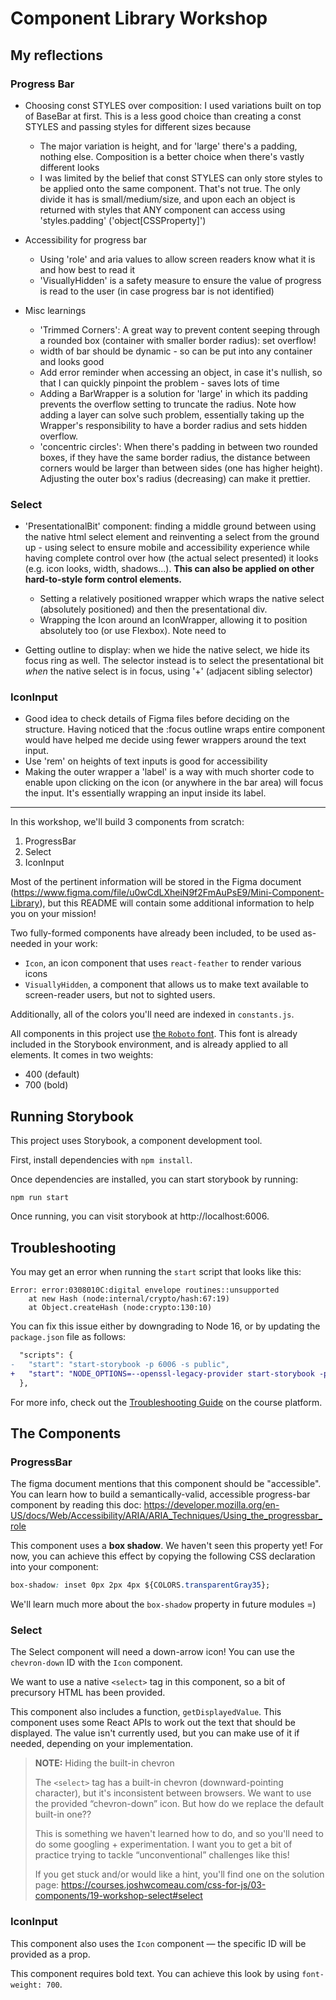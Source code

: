 # Component Library Workshop

## My reflections

### Progress Bar

- Choosing const STYLES over composition: I used variations built on top of BaseBar at first. This is a less good choice than creating a const STYLES and passing styles for different sizes because

  - The major variation is height, and for 'large' there's a padding, nothing else. Composition is a better choice when there's vastly different looks
  - I was limited by the belief that const STYLES can only store styles to be applied onto the same component. That's not true. The only divide it has is small/medium/size, and upon each an object is returned with styles that ANY component can access using 'styles.padding' ('object[CSSProperty]')

- Accessibility for progress bar

  - Using 'role' and aria values to allow screen readers know what it is and how best to read it
  - 'VisuallyHidden' is a safety measure to ensure the value of progress is read to the user (in case progress bar is not identified)

- Misc learnings
  - 'Trimmed Corners': A great way to prevent content seeping through a rounded box (container with smaller border radius): set overflow!
  - width of bar should be dynamic - so can be put into any container and looks good
  - Add error reminder when accessing an object, in case it's nullish, so that I can quickly pinpoint the problem - saves lots of time
  - Adding a BarWrapper is a solution for 'large' in which its padding prevents the overflow setting to truncate the radius. Note how adding a layer can solve such problem, essentially taking up the Wrapper's responsibility to have a border radius and sets hidden overflow.
  - 'concentric circles': When there's padding in between two rounded boxes, if they have the same border radius, the distance between corners would be larger than between sides (one has higher height). Adjusting the outer box's radius (decreasing) can make it prettier.

### Select

- 'PresentationalBit' component: finding a middle ground between using the native html select element and reinventing a select from the ground up - using select to ensure mobile and accessibility experience while having complete control over how (the actual select presented) it looks (e.g. icon looks, width, shadows...). **This can also be applied on other hard-to-style form control elements.**

  - Setting a relatively positioned wrapper which wraps the native select (absolutely positioned) and then the presentational div.
  - Wrapping the Icon around an IconWrapper, allowing it to position absolutely too (or use Flexbox). Note need to

- Getting outline to display: when we hide the native select, we hide its focus ring as well. The selector instead is to select the presentational bit _when_ the native select is in focus, using '+' (adjacent sibling selector)

### IconInput

- Good idea to check details of Figma files before deciding on the structure. Having noticed that the :focus outline wraps entire component would have helped me decide using fewer wrappers around the text input.
- Use 'rem' on heights of text inputs is good for accessibility
- Making the outer wrapper a 'label' is a way with much shorter code to enable upon clicking on the icon (or anywhere in the bar area) will focus the input. It's essentially wrapping an input inside its label.

---

In this workshop, we'll build 3 components from scratch:

1. ProgressBar
2. Select
3. IconInput

Most of the pertinent information will be stored in the Figma document (https://www.figma.com/file/u0wCdLXheiN9f2FmAuPsE9/Mini-Component-Library), but this README will contain some additional information to help you on your mission!

Two fully-formed components have already been included, to be used as-needed in your work:

- `Icon`, an icon component that uses `react-feather` to render various icons
- `VisuallyHidden`, a component that allows us to make text available to screen-reader users, but not to sighted users.

Additionally, all of the colors you'll need are indexed in `constants.js`.

All components in this project use [the `Roboto` font](https://fonts.google.com/specimen/Roboto). This font is already included in the Storybook environment, and is already applied to all elements. It comes in two weights:

- 400 (default)
- 700 (bold)

## Running Storybook

This project uses Storybook, a component development tool.

First, install dependencies with `npm install`.

Once dependencies are installed, you can start storybook by running:

```
npm run start
```

Once running, you can visit storybook at http://localhost:6006.

## Troubleshooting

You may get an error when running the `start` script that looks like this:

```
Error: error:0308010C:digital envelope routines::unsupported
    at new Hash (node:internal/crypto/hash:67:19)
    at Object.createHash (node:crypto:130:10)
```

You can fix this issue either by downgrading to Node 16, or by updating the `package.json` file as follows:

```diff
  "scripts": {
-   "start": "start-storybook -p 6006 -s public",
+   "start": "NODE_OPTIONS=--openssl-legacy-provider start-storybook -p 6006 -s public",
  },
```

For more info, check out the [Troubleshooting Guide](https://courses.joshwcomeau.com/troubleshooting) on the course platform.

## The Components

### ProgressBar

The figma document mentions that this component should be "accessible". You can learn how to build a semantically-valid, accessible progress-bar component by reading this doc: https://developer.mozilla.org/en-US/docs/Web/Accessibility/ARIA/ARIA_Techniques/Using_the_progressbar_role

This component uses a **box shadow**. We haven't seen this property yet! For now, you can achieve this effect by copying the following CSS declaration into your component:

```css
box-shadow: inset 0px 2px 4px ${COLORS.transparentGray35};
```

We'll learn much more about the `box-shadow` property in future modules =)

### Select

The Select component will need a down-arrow icon! You can use the `chevron-down` ID with the `Icon` component.

We want to use a native `<select>` tag in this component, so a bit of precursory HTML has been provided.

This component also includes a function, `getDisplayedValue`. This component uses some React APIs to work out the text that should be displayed. The value isn't currently used, but you can make use of it if needed, depending on your implementation.

> **NOTE:** Hiding the built-in chevron
>
> The `<select>` tag has a built-in chevron (downward-pointing
> character), but it's inconsistent between browsers. We want to
> use the provided “chevron-down” icon. But how do we replace the
> default built-in one??
>
> This is something we haven't learned how to do, and so you'll need
> to do some googling + experimentation. I want you to get a bit
> of practice trying to tackle “unconventional” challenges like this!
>
> If you get stuck and/or would like a hint, you'll find one on
> the solution page:
> https://courses.joshwcomeau.com/css-for-js/03-components/19-workshop-select#select

### IconInput

This component also uses the `Icon` component — the specific ID will be provided as a prop.

This component requires bold text. You can achieve this look by using `font-weight: 700`.

